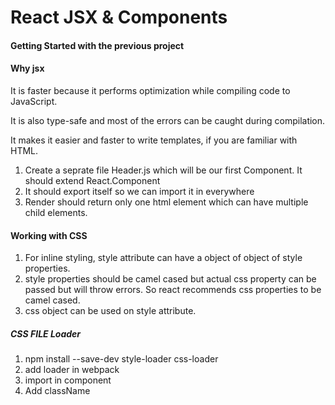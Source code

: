 # React JSX & Components

#### Getting Started with the previous project

#### Why jsx
It is faster because it performs optimization while compiling code to JavaScript.

It is also type-safe and most of the errors can be caught during compilation.

It makes it easier and faster to write templates, if you are familiar with HTML.


1. Create a seprate file Header.js which will be our first Component. It should extend  React.Component
2. It should export itself so we can import it in everywhere
3. Render should return only one html element which can have multiple child elements.

#### Working with CSS
1. For inline styling, style attribute can have a object of object of style properties.
2. style properties should be camel cased but actual css property can be passed but will throw errors. So react recommends css properties to be camel cased.
3. css object can be used on style attribute.
##### CSS FILE Loader
1. npm install --save-dev style-loader css-loader
2. add loader in webpack
3. import in component
4. Add className
